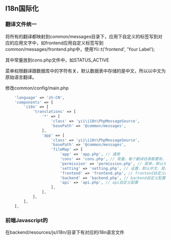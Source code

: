 I18n国际化
-----------

### 翻译文件统一

将所有的翻译都映射到common/messages目录下，应用下自定义的标签写到对应的应用文字中，如frontend应用自定义标签写到common/messages/frontend.php中，使用Yii::t('frontend', 'Your Label');

其中常量放到cons.php文件中，如STATUS_ACTIVE

菜单权限翻译跟数据库中的字符有关，默认数据表中存储的是中文，所以以中文为原始语言翻译。

修改common/config/main.php

```php
    'language' => 'zh-CN',
    'components' => [
        'i18n' => [
            'translations' => [
                '*' => [
                    'class' => 'yii\i18n\PhpMessageSource',
                    'basePath' => '@common/messages',
                ],
                'app' => [
                    'class' => 'yii\i18n\PhpMessageSource',
                    'basePath' => '@common/messages',
                    'fileMap' => [
                        'app' => 'app.php', // 通用
                        'cons' => 'cons.php', // 常量，每个翻译目录都要有，否则常量名很难看
                        'permission' => 'permission.php', // 菜单，默认中文，其他语言目录需要有
                        'setting' => 'setting.php', // 设置，默认中文，其他语言目录需要有
                        'frontend' => 'frontend.php', // frontend自定义配置
                        'backend' => 'backend.php', // backend自定义配置
                        'api' => 'api.php', // api自定义配置
                    ],
                ],
            ],
        ],
    ],
```



### 前端Javascript的

在backend/resources/js/i18n/目录下有对应的i18n语言文件




